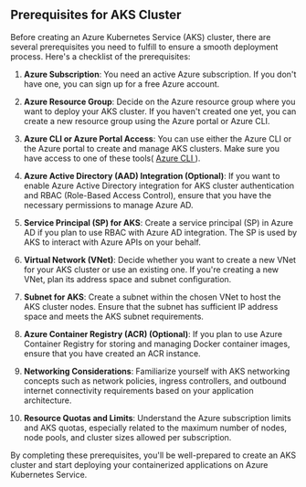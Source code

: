 ## Prerequisites for AKS Cluster

Before creating an Azure Kubernetes Service (AKS) cluster, there are several prerequisites you need to fulfill to ensure a smooth deployment process. Here's a checklist of the prerequisites:

1. **Azure Subscription**: You need an active Azure subscription. If you don't have one, you can sign up for a free Azure account.

2. **Azure Resource Group**: Decide on the Azure resource group where you want to deploy your AKS cluster. If you haven't created one yet, you can create a new resource group using the Azure portal or Azure CLI.

3. **Azure CLI or Azure Portal Access**: You can use either the Azure CLI or the Azure portal to create and manage AKS clusters. Make sure you have access to one of these tools( <a href="https://learn.microsoft.com/en-us/cli/azure/" > Azure CLI </a> ).

4. **Azure Active Directory (AAD) Integration (Optional)**: If you want to enable Azure Active Directory integration for AKS cluster authentication and RBAC (Role-Based Access Control), ensure that you have the necessary permissions to manage Azure AD.

5. **Service Principal (SP) for AKS**: Create a service principal (SP) in Azure AD if you plan to use RBAC with Azure AD integration. The SP is used by AKS to interact with Azure APIs on your behalf.

6. **Virtual Network (VNet)**: Decide whether you want to create a new VNet for your AKS cluster or use an existing one. If you're creating a new VNet, plan its address space and subnet configuration.

7. **Subnet for AKS**: Create a subnet within the chosen VNet to host the AKS cluster nodes. Ensure that the subnet has sufficient IP address space and meets the AKS subnet requirements.

8. **Azure Container Registry (ACR) (Optional)**: If you plan to use Azure Container Registry for storing and managing Docker container images, ensure that you have created an ACR instance.

9. **Networking Considerations**: Familiarize yourself with AKS networking concepts such as network policies, ingress controllers, and outbound internet connectivity requirements based on your application architecture.

10. **Resource Quotas and Limits**: Understand the Azure subscription limits and AKS quotas, especially related to the maximum number of nodes, node pools, and cluster sizes allowed per subscription.

By completing these prerequisites, you'll be well-prepared to create an AKS cluster and start deploying your containerized applications on Azure Kubernetes Service.
